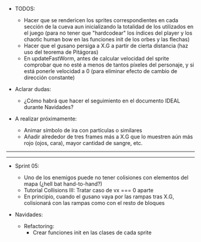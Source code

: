 - TODOS:
    - Hacer que se rendericen los sprites correspondientes en cada sección de la cueva aun inicializando la totalidad de los utilizados en el juego (para no tener que "hardcodear" los índices del player y los chaotic human bow en las funciones init de los orbes y las flechas)
    - Hacer que el gusano persiga a X.G a partir de cierta distancia (haz uso del teorema de Pitágoras)
    - En updateFastWorm, antes de calcular velocidad del sprite comprobar que no esté a menos de tantos píxeles del personaje, y si está ponerle velocidad a 0 (para eliminar efecto de cambio de dirección constante)

- Aclarar dudas:
    - ¿Cómo habrá que hacer el seguimiento en el documento IDEAL durante Navidades?

- A realizar próximamente:
    - Animar símbolo de ira con partículas o similares
    - Añadir alrededor de tres frames más a X.G que lo muestren aún más rojo (ojos, cara), mayor cantidad de sangre, etc.

------------------
------------------

- Sprint 05:
    - Uno de los enemigos puede no tener colisiones con elementos del mapa (¿hell bat hand-to-hand?)
    - Tutorial Collisions III: Tratar caso de vx === 0 aparte
    - En principio, cuando el gusano vaya por las rampas tras X.G, colisionará con las rampas como con el resto de bloques

- Navidades:
    - Refactoring:
        - Crear funciones init en las clases de cada sprite